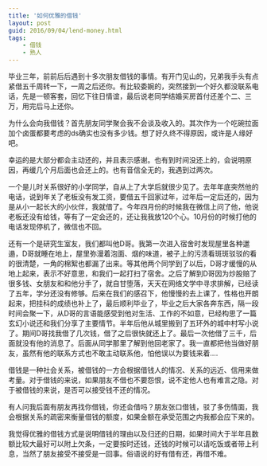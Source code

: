 ```yaml
---
title: '如何优雅的借钱'
layout: post
guid: 2016/09/04/lend-money.html
tags:
    - 借钱
    - 熟人
---
```


毕业三年，前前后后遇到十多次朋友借钱的事情。有开门见山的，兄弟我手头有点紧借五千周转一下，一周之后还你。有比较委婉的，突然接到一个好久都没联系电话，先是一顿客套，回忆下往日情谊，最后说老同学结婚买房首付还差个二、三万，用完后马上还你。

为什么会向我借钱？首先朋友同学聚会我不会谈及收入的。其次作为一个吃碗拉面加个卤蛋都要考虑的ds确实也没有多少钱。想了好久终不得原因，或许是人缘好吧。

幸运的是大部分都会主动还的，并且表示感谢。也有到时间没还上的，会说明原因，再缓几个月后面也会还上的。也有音信全无的，我遇到过两次。

一个是儿时关系很好的小学同学，自从上了大学后就很少见了。去年年底突然他的电话，说到年关了老板没有发工资，要借五千回家过年，过年后一定后还的，因为是从小一起长大的小伙伴，我就借了。今年四月份的时候我在微信上问了他，他说老板还没有给钱，等有了一定会还的，还让我我放120个心。10月份的时候打他的电话发现停机了，微信也不回。

还有一个是研究生室友，我们都叫他D哥。我第一次进入宿舍时发现屋里各种邋遢，D哥就睡在地上，屋里弥漫着泡面、烟的味道，被子上的污渍看斑斑驳驳的看的很清楚，一角的棉絮也都漏了出来。等其他两个同学到了以后，D哥才缓慢的从地上起来，表示不好意思，和我们一起打扫了宿舍。之后了解到D哥因为炒股赔了很多钱、女朋友和和他分手了，就自甘堕落，天天在网络文学中寻求排解，已经读了五年，学分还没有修够。后来在我们的感召下，他慢慢的去上课了，性格也开朗起来，把挂科的成绩也补上了，最后顺利毕业了，毕业之后大家各奔东西，隔一段时间会聚一下，从D哥的言语能感受到他对生活、工作的不如意，已经构思了一篇玄幻小说还和我们分享了主要情节。半年后他从城里搬到了五环外的城中村写小说了。期间D哥找我借了几次钱，借了之后很快就还上了。最后一次他借了三千，后面就没有他的消息了。后面从同学那里了解到他回老家了。我一直都把他当做好朋友，虽然有他的联系方式也不敢主动联系他，怕他误以为要钱来着....

借钱是一种社会关系，被借钱的一方会根据借钱人的情况、关系的远近、信用来做考量。对于借钱的来说，如果朋友不借也不要怨恨，说不定他人也有难言之隐。对于被借钱的来说，是否可以接受钱不还的情况。

有人问我后面有朋友再找你借钱，你还会借吗？朋友张口借钱，驳了多伤情面，我会根据关系的疏密来衡量借钱的额度，如果金额在承受范围之内我都会应下来的。

我觉得优雅的借钱方式是说明借钱的理由以及归还的日期，如果时间大于半年且数额比较大最好可以附上欠条，一定要按时还钱，还钱的时候可以请吃饭或者带上利息，当然了朋友接受不接受是一回事。俗语说的好有借有还，再借不难。
